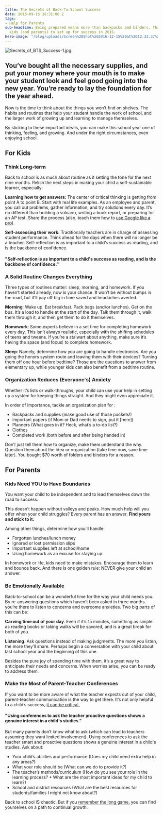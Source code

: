 ```yaml
---
title: The Secrets of Back-To-School Success
date: 2015-09-16 18:31:00 Z
tags:
- Help for Parents
sub-headline: Being prepared means more than backpacks and binders. Three tips for
  kids (and parents) to set up for success in 2015.
hero-image: "/blog/uploads/Screen%20Shot%202016-12-15%20at%2012.33.37%20PM%20(1).png"
---
```


![Secrets_of_BTS_Success-1.jpg](/blog/uploads/Secrets_of_BTS_Success-1.jpg)

## You’ve bought all the necessary supplies, and put your money where your mouth is to make your student look and feel good going into the new year. You’re ready to lay the foundation for the year ahead.

Now is the time to think about the things you won’t find on shelves. The habits and routines that help your student handle the work of school, and the larger work of growing up and learning to manage themselves.

By sticking to these important ideals, you can make this school year one of thinking, feeling, and growing. And under the right circumstances, even enjoying school.

## For Kids

### Think Long-term

Back to school is as much about routine as it setting the tone for the next nine months. Relish the next steps in making your child a self-sustainable learner, especially:

**Learning how to get answers:** The center of critical thinking is getting from point A to point B. Start with real life examples. As an employee and parent, you call out problems, gather information, and try solutions every day. It’s no different than building a volcano, writing a book report, or preparing for an AP test. Share the process (also, teach them how to [use Google like a pro](http://blog.hubspot.com/blog/tabid/6307/bid/1264/12-Quick-Tips-To-Search-Google-Like-An-Expert.aspx)).

**Self-assessing their work:** Traditionally teachers are in charge of assessing student performance. Think ahead for the days when there will no longer be a teacher. Self-reflection is as important to a child’s success as reading, and is the backbone of confidence.

#### "Self-reflection is as important to a child's success as reading, and is the backbone of confidence."

### A Solid Routine Changes Everything

Three types of routines matter: sleep, morning, and homework. If you haven’t started already, now is your chance. It won’t be without bumps in the road, but it’ll pay off big in time saved and headaches averted.

**Morning**: Wake up. Eat breakfast. Pack bags (and/or lunches). Get on the bus. It’s a load to handle at the start of the day. Talk them through it, walk them through it, and then get them to do it themselves.

**Homework**: Some experts believe in a set time for completing homework every day. This isn’t always realistic, especially with the shifting schedules of teens and tweens. If you’re a stalwart about anything, make sure it’s having the space (and focus) to complete homework.

**Sleep**: Namely, determine how you are going to handle electronics. Are you going the honors system route and leaving them with their devices? Turning them off one hour before bedtime? Those are the questions to answer from elementary up, while younger kids can also benefit from a bedtime routine.

### Organization Reduces (Everyone's) Anxiety

Whether it’s lists or walk-throughs, your child can use your help in setting up a system for keeping things straight. And they might even appreciate it.

In order of importance, tackle an organization plan for :

* Backpacks and supplies (make good use of those pockets!)
* Important papers (if Mom or Dad needs to sign, put it [here])
* Planners (What goes in it? Heck, what’s a to-do list?)
* Clothes
* Completed work (both before and after being handed in)

Don’t just tell them how to organize, make them understand the why. Question them about the idea or organization (take time now, save time later). You bought $70 worth of folders and binders for a reason.

## For Parents

### Kids Need YOU to Have Boundaries

You want your child to be independent and to lead themselves down the road to success.

This doesn’t happen without valleys and peaks. How much help will you offer when your child struggles? Every parent has an answer. **Find yours and stick to it.**

Among other things, determine how you’ll handle:

* Forgotten lunches/lunch money
* Ignored or lost permission slips
* Important supplies left at school/home
* Using homework as an excuse for staying up

In homework or life, kids need to make mistakes. Encourage them to learn and bounce back. And there is one golden rule: NEVER give your child an answer.

### Be Emotionally Available

Back-to-school can be a wonderful time for the way your child needs you. By re-answering questions which haven’t been asked in three months. you’re there to listen to concerns and overcome anxieties. Two big parts of this can be:

**Carving time out of your day**. Even if it’s 15 minutes, something as simple as reading books or taking walks will be savored, and is a great break for both of you.

**Listening**. Ask questions instead of making judgments. The more you listen, the more they’ll share. Perhaps begin a conversation with your child about last school year and the beginning of this one.

Besides the pure joy of spending time with them, it’s a great way to anticipate their needs and concerns. When worries arise, you can be ready to address them.

### Make the Most of Parent-Teacher Conferences

If you want to be more aware of what the teacher expects out of your child, parent-teacher communication is the way to get there. It’s not only helpful to a child’s success, [it can be critical.](http://www.educationworld.com/a_news/parents-study-says-open-communication-teacher-vital-your-childs-success-14730071)

#### "Using conferences to ask the teacher proactive questions shows a genuine interest in a child's studies."

But many parents don’t know what to ask (which can lead to teachers assuming they want limited involvement). Using conferences to ask the teacher smart and proactive questions shows a genuine interest in a child's studies. Ask about:

* Your child’s abilities and performance (Does my child need extra help in any areas?)
* What your role should be (What can we do to provide it?)
* The teacher’s methods/curriculum (How do you see your role in the learning process? * What are the most important ideas for my child to learn?)
* School and district resources (What are the best resources for students/families I might not know about?)

Back to school IS chaotic. But if you [remember the long game](http://parenting.blogs.nytimes.com/2015/06/10/parenting-not-for-the-moment-but-for-the-long-haul/?_r=0), you can find yourselves on a path to continual growth.
